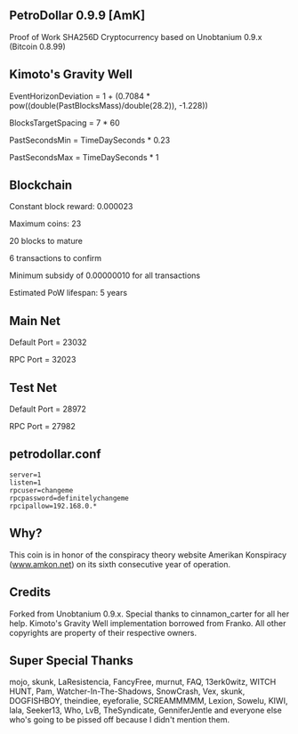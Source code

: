 PetroDollar 0.9.9 [AmK]
------------------
Proof of Work SHA256D Cryptocurrency based on Unobtanium 0.9.x (Bitcoin 0.8.99)

Kimoto's Gravity Well
---------------------
 EventHorizonDeviation = 1 + (0.7084 * pow((double(PastBlocksMass)/double(28.2)), -1.228))
 
 BlocksTargetSpacing = 7 * 60
 
 PastSecondsMin = TimeDaySeconds * 0.23
 
 PastSecondsMax = TimeDaySeconds * 1
 
Blockchain
----------
Constant block reward: 0.000023

Maximum coins: 23

20 blocks to mature

6 transactions to confirm

Minimum subsidy of 0.00000010 for all transactions

Estimated PoW lifespan: 5 years

Main Net
--------
Default Port = 23032

RPC Port = 32023

Test Net
--------
Default Port = 28972

RPC Port = 27982

petrodollar.conf
-----------

    server=1
    listen=1
    rpcuser=changeme
    rpcpassword=definitelychangeme
    rpcipallow=192.168.0.*


Why?
----
This coin is in honor of the conspiracy theory website Amerikan Konspiracy (www.amkon.net) on its sixth consecutive year of operation.

Credits
-------
Forked from Unobtanium 0.9.x. Special thanks to cinnamon_carter for all her help. Kimoto's Gravity Well implementation borrowed from Franko. All other copyrights are property of their respective owners.

Super Special Thanks
--------------------
mojo, skunk, LaResistencia, FancyFree, murnut, FAQ, 13erk0witz, WITCH HUNT, Pam, Watcher-In-The-Shadows, SnowCrash, Vex, skunk, DOGFISHBOY, theindiee, eyeforalie, SCREAMMMMM, Lexion, Sowelu, KIWI, lala, Seeker13, Who, LvB, TheSyndicate, GenniferJentle and everyone else who's going to be pissed off because I didn't mention them.
